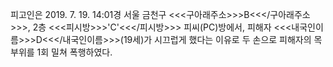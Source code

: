 피고인은 2019. 7. 19. 14:01경 서울 금천구 <<<구아래주소>>>B<<</구아래주소>>>, 2층 <<<피시방>>>'C'<<</피시방>>> 피씨(PC)방에서, 피해자 <<<내국인이름>>>D<<</내국인이름>>>(19세)가 시끄럽게 했다는 이유로 두 손으로 피해자의 목 부위를 1회 밀쳐 폭행하였다.